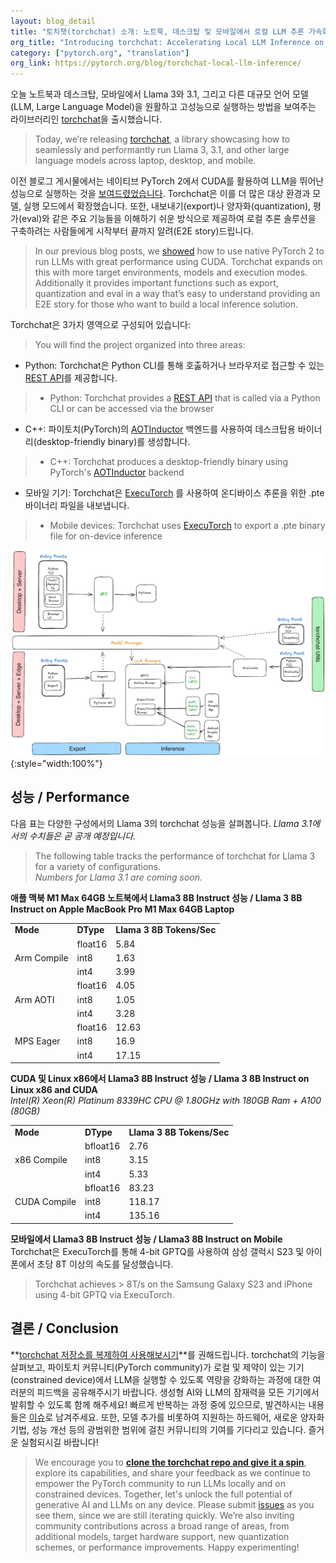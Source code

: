 ```yaml
---
layout: blog_detail
title: "토치챗(torchchat) 소개: 노트북, 데스크탑 및 모바일에서 로컬 LLM 추론 가속화하기"
org_title: "Introducing torchchat: Accelerating Local LLM Inference on Laptop, Desktop and Mobile"
category: ["pytorch.org", "translation"]
org_link: https://pytorch.org/blog/torchchat-local-llm-inference/
---
```


오늘 노트북과 데스크탑, 모바일에서 Llama 3와 3.1, 그리고 다른 대규모 언어 모델(LLM, Large Language Model)을 원활하고 고성능으로 실행하는 방법을 보여주는 라이브러리인 [torchchat](https://github.com/pytorch/torchchat)을 출시했습니다.
> Today, we’re releasing [torchchat](https://github.com/pytorch/torchchat), a library showcasing how to seamlessly and performantly run Llama 3, 3.1, and other large language models across laptop, desktop, and mobile.

이전 블로그 게시물에서는 네이티브 PyTorch 2에서 CUDA를 활용하여 LLM을 뛰어난 성능으로 실행하는 것을 [보여드렸었습니다](https://pytorch.org/blog/accelerating-generative-ai-2/). Torchchat은 이를 더 많은 대상 환경과 모델, 실행 모드에서 확장했습니다. 또한, 내보내기(export)나 양자화(quantization), 평가(eval)와 같은 주요 기능들을 이해하기 쉬운 방식으로 제공하여 로컬 추론 솔루션을 구축하려는 사람들에게 시작부터 끝까지 알려(E2E story)드립니다.
> In our previous blog posts, we [showed](https://pytorch.org/blog/accelerating-generative-ai-2/) how to use native PyTorch 2 to run LLMs with great performance using CUDA. Torchchat expands on this with more target environments, models and execution modes. Additionally it provides important functions such as export, quantization and eval in a way that’s easy to understand providing an E2E story for those who want to build a local inference solution.

Torchchat은 3가지 영역으로 구성되어 있습니다:
> You will find the project organized into three areas:

* Python: Torchchat은 Python CLI를 통해 호춣하거나 브라우저로 접근할 수 있는 [REST API](https://github.com/pytorch/torchchat?tab=readme-ov-file#server)를 제공합니다.
> * Python: Torchchat provides a [REST API](https://github.com/pytorch/torchchat?tab=readme-ov-file#server) that is called via a Python CLI or can be accessed via the browser

* C++: 파이토치(PyTorch)의 [AOTInductor](https://pytorch-dev-podcast.simplecast.com/episodes/aotinductor) 백엔드를 사용하여 데스크탑용 바이너리(desktop-friendly binary)를 생성합니다.
> * C++: Torchchat produces a desktop-friendly binary using PyTorch's [AOTInductor](https://pytorch-dev-podcast.simplecast.com/episodes/aotinductor) backend

* 모바일 기기: Torchchat은 [ExecuTorch](https://pytorch.org/executorch/stable/index.html) 를 사용하여 온디바이스 추론을 위한 .pte 바이너리 파일을 내보냅니다.
> * Mobile devices: Torchchat uses [ExecuTorch](https://pytorch.org/executorch/stable/index.html) to export a .pte binary file for on-device inference

![토치챗 구조 / torchchat schema](/assets/images/torchchat.png){:style="width:100%"}


## 성능 / Performance

다음 표는 다양한 구성에서의 Llama 3의 torchchat 성능을 살펴봅니다.
_Llama 3.1에서의 수치들은 곧 공개 예정입니다._
> The following table tracks the performance of torchchat for Llama 3 for a variety of configurations.  
> _Numbers for Llama 3.1 are coming soon._

**애플 맥북 M1 Max 64GB 노트북에서 Llama3 8B Instruct 성능 / Llama 3 8B Instruct on Apple MacBook Pro M1 Max 64GB Laptop**


<table class="table table-bordered">
  <tr>
   <td><strong>Mode</strong>
   </td>
   <td><strong>DType</strong>
   </td>
   <td><strong>Llama 3 8B Tokens/Sec</strong>
   </td>
  </tr>
  <tr>
   <td rowspan="3" >Arm Compile
   </td>
   <td>float16
   </td>
   <td>5.84
   </td>
  </tr>
  <tr>
   <td>int8
   </td>
   <td>1.63
   </td>
  </tr>
  <tr>
   <td>int4
   </td>
   <td>3.99
   </td>
  </tr>
  <tr>
   <td rowspan="3" >Arm AOTI
   </td>
   <td>float16
   </td>
   <td>4.05
   </td>
  </tr>
  <tr>
   <td>int8
   </td>
   <td>1.05
   </td>
  </tr>
  <tr>
   <td>int4
   </td>
   <td>3.28
   </td>
  </tr>
  <tr>
   <td rowspan="3" >MPS Eager
   </td>
   <td>float16
   </td>
   <td>12.63
   </td>
  </tr>
  <tr>
   <td>int8
   </td>
   <td>16.9
   </td>
  </tr>
  <tr>
   <td>int4
   </td>
   <td>17.15
   </td>
  </tr>
</table>


**CUDA 및 Linux x86에서 Llama3 8B Instruct 성능 / Llama 3 8B Instruct on Linux x86 and CUDA**  
_Intel(R) Xeon(R) Platinum 8339HC CPU @ 1.80GHz with 180GB Ram + A100 (80GB)_


<table class="table table-bordered">
  <tr>
   <td>
<strong>Mode</strong>
   </td>
   <td><strong>DType</strong>
   </td>
   <td><strong>Llama 3 8B Tokens/Sec</strong>
   </td>
  </tr>
  <tr>
   <td rowspan="3" >x86 Compile
   </td>
   <td>bfloat16
   </td>
   <td>2.76
   </td>
  </tr>
  <tr>
   <td>int8
   </td>
   <td>3.15
   </td>
  </tr>
  <tr>
   <td>int4
   </td>
   <td>5.33
   </td>
  </tr>
  <tr>
   <td rowspan="3" >CUDA Compile
   </td>
   <td>bfloat16
   </td>
   <td>83.23
   </td>
  </tr>
  <tr>
   <td>int8
   </td>
   <td>118.17
   </td>
  </tr>
  <tr>
   <td>int4
   </td>
   <td>135.16
   </td>
  </tr>
</table>


**모바일에서 Llama3 8B Instruct 성능 / Llama3 8B Instruct on Mobile**  
Torchchat은 ExecuTorch를 통해 4-bit GPTQ를 사용하여 삼성 갤럭시 S23 및 아이폰에서 초당 8T 이상의 속도를 달성했습니다.
> Torchchat achieves > 8T/s on the Samsung Galaxy S23 and iPhone using 4-bit GPTQ via ExecuTorch.


## 결론 / Conclusion

**[torchchat 저장소를 복제하여 사용해보시기](https://github.com/pytorch/torchchat)**를 권해드립니다. torchchat의 기능을 살펴보고, 파이토치 커뮤니티(PyTorch community)가 로컬 및 제약이 있는 기기(constrained device)에서 LLM을 실행할 수 있도록 역량을 강화하는 과정에 대한 여러분의 피드백을 공유해주시기 바랍니다. 생성형 AI와 LLM의 잠재력을 모든 기기에서 발휘할 수 있도록 함께 해주세요! 빠르게 반복하는 과정 중에 있으므로, 발견하시는 내용들은 [이슈](https://github.com/pytorch/torchat/issues)로 남겨주세요. 또한, 모델 추가를 비롯하여 지원하는 하드웨어, 새로운 양자화 기법, 성능 개선 등의 광범위한 범위에 걸친 커뮤니티의 기여를 기다리고 있습니다. 즐거운 실험되시길 바랍니다!
> We encourage you to **[clone the torchchat repo and give it a spin](https://github.com/pytorch/torchchat)**, explore its capabilities, and share your feedback as we continue to empower the PyTorch community to run LLMs locally and on constrained devices. Together, let's unlock the full potential of generative AI and LLMs on any device. Please submit [issues](https://github.com/pytorch/torchat/issues) as you see them, since we are still iterating quickly. We’re also inviting community contributions across a broad range of areas, from additional models, target hardware support, new quantization schemes, or performance improvements.  Happy experimenting!